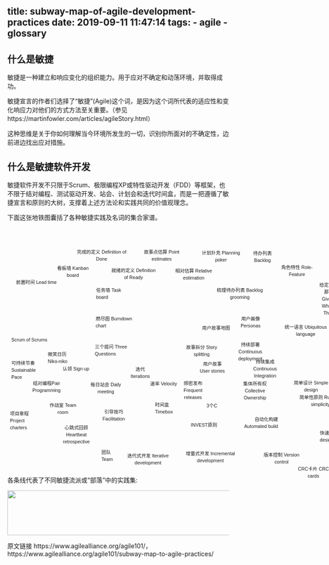 title: subway-map-of-agile-development-practices
date: 2019-09-11 11:47:14
tags:
	- agile
	- glossary
---
## 什么是敏捷
敏捷是一种建立和响应变化的组织能力。用于应对不确定和动荡环境，并取得成功。

敏捷宣言的作者们选择了“敏捷”(Agile)这个词，是因为这个词所代表的适应性和变化响应力对他们的方式方法至关重要。（参见 https://martinfowler.com/articles/agileStory.html）

这种思维是关于你如何理解当今环境所发生的一切，识别你所面对的不确定性，边前进边找出应对措施。

## 什么是敏捷软件开发
敏捷软件开发不只限于Scrum、极限编程XP或特性驱动开发（FDD）等框架，也不限于结对编程、测试驱动开发、站会、计划会和迭代时间盒，而是一把遵循了敏捷宣言和原则的大树，支撑着上述方法论和实践共同的价值观理念。

下面这张地铁图囊括了各种敏捷实践及名词的集合家谱。

<div class="wpb_column vc_column_container vc_col-sm-10" style="position: relative;"><div class="vc_column-inner "><div class="wpb_wrapper">
	<div class="wpb_raw_code wpb_content_element wpb_raw_html">
		<div class="wpb_wrapper">
			<div style="font-family: Arial;font-size: 8pt;background-image:url(https://www.agilealliance.org/wp-content/uploads/2016/06/subway.png);background-repeat:no-repeat;background-position: left top; width:900px; height:550px;padding:0 0 0 0; margin: 10px 0 0 -36px;">
<style>a{text-decoration:none;}</style>
  <span class="text" style="width:69px;line-height:150%;text-align: left; position:absolute;top:300px;left:9px; margin-right:0; margin-bottom:0">
    <a href="/glossary-of-agile/sustainable">可持续节奏 Sustainable Pace</a>
</span>
  <span class="text" style="width:108px;line-height:150%;text-align: center; position:absolute;top:346px;left:35px; margin-right:0; margin-bottom:0">
    <a href="/glossary-of-agile/pairing">结对编程Pair Programming</a>
</span>
  <span class="text" style="width:80px;line-height:150%;text-align: center; position:absolute;top:313px;left:116px; margin-right:0; margin-bottom:12px">
    <a href="/glossary-of-agile/sign-up-for-tasks">认领 Sign up</a>
</span>
  <span class="text" style="width:70px;line-height:150%;text-align: center; position:absolute;top:349px;left:189px; margin-right:0; margin-bottom:0">
    <a href="/glossary-of-agile/daily">每日站会 Daily meeting</a>
</span>
  <span class="text" style="width:63px;line-height:150%;text-align: center; position:absolute;top:314px;left:271px; margin-right:0; margin-bottom:12px">
    <a href="/glossary-of-agile/iteration">迭代 Iterations</a>
</span>
  <span class="text" style="width:65px;line-height:150%;text-align: center; position:absolute;top:347px;left:323px; margin-right:0; margin-bottom:0">
    <a href="/glossary-of-agile/velocity">速率 Velocity</a>
</span>
  <span class="text" style="width:67px;line-height:150%;text-align: center; position:absolute;top:346px;left:389px; margin-right:0; margin-bottom:0">
    <a href="/glossary-of-agile/frequent-release">频密发布 Frequent releases</a>
</span>
  <span class="text" style="width:59px;line-height:150%;text-align: center; position:absolute;top:302px;left:437px; margin-right:0; margin-bottom:12px">
    <a href="/glossary-of-agile/user-stories">用户故事 User stories</a>
</span>
  <span class="text" style="width:85px;line-height:150%;text-align: center; position:absolute;top:347px;left:521px; margin-right:0; margin-bottom:0">
    <a href="/glossary-of-agile/cco">集体所有权 Collective Ownership</a>
</span>
  <span class="text" style="width:81px;line-height:150%;text-align: center; position:absolute;top:297px;left:546px; margin-right:0; margin-bottom:12px">
    <a href="/glossary-of-agile/ci">持续集成 Continuous Integration</a>
</span>
  <span class="text" style="width:100px;line-height:150%;text-align: center; position:absolute;top:345px;left:641px; margin-right:0; margin-bottom:0">
    <a href="/glossary-of-agile/simple-design">简单设计 Simple design</a>
</span>
  <span class="text" style="width:77px;line-height:150%;text-align: center; position:absolute;top:308px;left:728px; margin-right:0; margin-bottom:12px">
    <a href="/glossary-of-agile/refactoring">重构 Refactoring</a>
</span>
  <span class="text" style="width:100px;line-height:150%;text-align: left; position:absolute;top:328px;left:849px; margin-right:0; margin-bottom:0">
    <a href="/glossary-of-agile/tdd">测试驱动开发 TDD</a>
</span>
  <span class="text" style="width:47px;line-height:150%;text-align: left; position:absolute;top:415px;left:6px; margin-right:0; margin-bottom:0">
    <a href="/glossary-of-agile/project-chartering">项目章程 Project charters</a>
</span>
  <span class="text" style="width:100px;line-height:150%;text-align: left; position:absolute;top:247px;left:9px; margin-right:0; margin-bottom:0">
    <a href="/glossary-of-agile/scrumofscrums">Scrum of Scrums</a>
</span>
  <span class="text" style="width:64px;line-height:150%;text-align: left; position:absolute;top:280px;left:92px; margin-right:0; margin-bottom:0">
    <a href="/glossary-of-agile/nikoniko">微笑日历 Niko-niko</a>
</span>
  <span class="text" style="width:67px;line-height:150%;text-align: center; position:absolute;top:396px;left:93px; margin-right:0; margin-bottom:0">
    <a href="/glossary-of-agile/teamroom">作战室 Team room</a>
</span>
  <span class="text" style="width:100px;line-height:150%;text-align: center; position:absolute;top:447px;left:107px; margin-right:0; margin-bottom:0">
    <a href="/glossary-of-agile/heartbeatretro">心跳式回顾 Heartbeat retrospective</a>
</span>
  <span class="text" style="width:78px;line-height:150%;text-align: center; position:absolute;top:411px;left:203px; margin-right:0; margin-bottom:12px">
    <a href="/glossary-of-agile/facilitation">引导技巧 Facilitation</a>
</span>
  <span class="text" style="width:37px;line-height:150%;text-align: left; position:absolute;top:503px;left:214px; margin-right:0; margin-bottom:0">
    <a href="/glossary-of-agile/team">团队 Team</a>
</span>
  <span class="text" style="width:100px;line-height:150%;text-align: center; position:absolute;top:116px;left:16px; margin-right:0; margin-bottom:0">
    <a href="/glossary-of-agile/leadtime">前置时间 Lead time</a>
</span>
  <span class="text" style="width:78px;line-height:150%;text-align: center; position:absolute;top:84px;left:110px; margin-right:0; margin-bottom:0">
    <a href="/glossary-of-agile/kanban">看板墙 Kanban board</a>
</span>
  <span class="text" style="width:100px;line-height:150%;text-align: center; position:absolute;top:511px;left:270px; margin-right:0; margin-bottom:0">
    <a href="/glossary-of-agile/iterative">迭代式开发 Iterative development</a>
</span>
  <span class="text" style="width:61px;line-height:150%;text-align: left; position:absolute;top:395px;left:336px; margin-right:0; margin-bottom:0">
    <a href="/glossary-of-agile/timebox">时间盒 Timebox</a>
</span>
  <span class="text" style="width:100px;line-height:150%;text-align: left; position:absolute;top:263px;left:199px; margin-right:0; margin-bottom:0">
    <a href="/glossary-of-agile/threeqs">三个提问 Three Questions</a>
</span>
  <span class="text" style="width:100px;line-height:150%;text-align: left; position:absolute;top:199px;left:201px; margin-right:0; margin-bottom:0">
    <a href="/glossary-of-agile/burndown">燃尽图 Burndown chart</a>
</span>
  <span class="text" style="width:74px;line-height:150%;text-align: left; position:absolute;top:134px;left:202px; margin-right:0; margin-bottom:0">
    <a href="/glossary-of-agile/taskboard">任务墙 Task board</a>
</span>
  <span class="text" style="width:113px;line-height:150%;text-align: center; position:absolute;top:47px;left:158px; margin-right:0; margin-bottom:12px">
    <a href="/definition-of-done">完成的定义 Definition of Done</a>
</span>
  <span class="text" style="width:106px;line-height:150%;text-align: center; position:absolute;top:89px;left:234px; margin-right:0; margin-bottom:0">
    <a href="/glossary-of-agile/definition-of-ready">就绪的定义 Definition of Ready</a>
</span>
  <span class="text" style="width:100px;line-height:150%;text-align: center; position:absolute;top:47px;left:301px; margin-right:0; margin-bottom:12px">
    <a href="/glossary-of-agile/points-estimates-in">故事点估算 Point estimates</a>
</span>
  <span class="text" style="width:106px;line-height:150%;text-align: center; position:absolute;top:90px;left:371px; margin-right:0; margin-bottom:0">
    <a href="/glossary-of-agile/relative">相对估算 Relative estimation</a>
</span>
  <span class="text" style="width:100px;line-height:150%;line-height:150%;text-align: center; position:absolute;top:49px;left:436px; margin-right:0; margin-bottom:12px">
    <a href="/glossary-of-agile/poker">计划扑克 Planning poker</a>
</span>
  <span class="text" style="width:57px;line-height:150%;text-align: center; position:absolute;top:50px;left:552px; margin-right:0; margin-bottom:0">
    <a href="/glossary-of-agile/backlog">待办列表 Backlog</a>
</span>
  <span class="text" style="width:112px;line-height:150%;text-align: center; position:absolute;top:134px;left:473px; margin-right:0; margin-bottom:0">
    <a href="/glossary-of-agile/backlog-grooming">梳理待办列表 Backlog grooming</a>
</span>
  <span class="text" style="width:57px;line-height:150%;text-align: center; position:absolute;top:199px;left:525px; margin-right:0; margin-bottom:0">
    <a href="/glossary-of-agile/personas">用户画像 Personas</a>
</span>
  <span class="text" style="width:100px;line-height:150%;text-align: center; position:absolute;top:220px;left:425px; margin-right:0; margin-bottom:0">
    <a href="/glossary-of-agile/storymap.html">用户故事地图</a>
</span>
  <span class="text" style="width:88px;line-height:150%;text-align: center; position:absolute;top:264px;left:398px; margin-right:0; margin-bottom:0">
    <a href="/glossary-of-agile/split">故事拆分 Story splitting</a>
</span>
  <span class="text" style="width:45px;line-height:150%;text-align: center; position:absolute;top:397px;left:443px; margin-right:0; margin-bottom:0">
    <a href="/glossary-of-agile/threecs">3个C</a>
</span>
  <span class="text" style="width:69px;line-height:150%;text-align: center; position:absolute;top:441px;left:413px; margin-right:0; margin-bottom:0">
    <a href="/glossary-of-agile/invest">INVEST原则</a>
</span>
  <span class="text" style="width:148px;line-height:150%;text-align: center; position:absolute;top:506px;left:388px; margin-right:0; margin-bottom:12px">
    <a href="/glossary-of-agile/incremental">增量式开发 Incremental development</a>
</span>
  <span class="text" style="width:90px;line-height:150%;text-align: center; position:absolute;top:258px;left:508px; margin-right:0; margin-bottom:0">
    <a href="/glossary-of-agile/cd">持续部署 Continuous deployment</a>
</span>
  <span class="text" style="width:100px;line-height:150%;text-align: right; position:absolute;top:428px;left:516px; margin-right:12px; margin-bottom:0">
    <a href="/glossary-of-agile/autobuild">自动化构建 Automated build</a>
</span>
  <span class="text" style="width:100px;line-height:150%;text-align: center; position:absolute;top:509px;left:574px; margin-right:0; margin-bottom:0">
    <a href="/glossary-of-agile/versioncontrol">版本控制 Version control</a>
</span>
  <span class="text" style="width:130px;line-height:150%;text-align: center; position:absolute;top:218px;left:614px; margin-right:0; margin-bottom:0">
    <a href="/glossary-of-agile/ubiquitous">统一语言 Ubiquitous language</a>
</span>
  <span class="text" style="width:117px;line-height:150%;text-align: center; position:absolute;top:378px;left:654px; margin-right:0; margin-bottom:0">
    <a href="/glossary-of-agile/rules-of-simplicity">简单性原则 Rules of simplicity</a>
</span>
  <span class="text" style="width:100px;line-height:150%;text-align: left; position:absolute;top:459px;left:711px; margin-right:0; margin-bottom:0">
    <a href="/glossary-of-agile/quickdesign">快速设计会 Quick design session</a>
</span>
  <span class="text" style="width:77px;line-height:150%;text-align: center; position:absolute;top:541px;left:658px; margin-right:0; margin-bottom:0">
    <a href="/glossary-of-agile/crc">CRC卡片 CRC cards</a>
</span>
  <span class="text" style="width:100px;line-height:150%;text-align: center; position:absolute;top:82px;left:609px; margin-right:0; margin-bottom:0">
    <a href="/glossary-of-agile/rolefeature">角色特性 Role-Feature</a>
</span>
  <span class="text" style="width:53px;line-height:150%;text-align: center; position:absolute;top:122px;left:705px; margin-right:0; margin-bottom:12px">
    <a href="/glossary-of-agile/gwt">给定如果那么 Given-When-Then</a>
</span>
  <span class="text" style="width:60px;line-height:150%;text-align: center; position:absolute;top:83px;left:786px; margin-right:0; margin-bottom:0">
    <a href="/glossary-of-agile/bdd">行为驱动开发 BDD</a>
</span>
  <span class="text" style="width:61px;line-height:150%;text-align: left; position:absolute;top:134px;left:849px; margin-right:0; margin-bottom:0">
    <a href="/glossary-of-agile/atdd">验收测试驱动开发 ATDD</a>
</span>
  <span class="text" style="width:100px;line-height:150%;text-align: left; position:absolute;top:197px;left:850px; margin-right:0; margin-bottom:0">
    <a href="/glossary-of-agile/acceptance">验收测试 Acceptance tests</a>
</span>
  <span class="text" style="width:100px;line-height:150%;text-align: left; position:absolute;top:263px;left:850px; margin-right:0; margin-bottom:0">
    <a href="/glossary-of-agile/mocks">模拟对象 Mock objects</a>
</span>
  <span class="text" style="width:67px;line-height:150%;text-align: left; position:absolute;top:395px;left:851px; margin-right:0; margin-bottom:0">
    <a href="/glossary-of-agile/unittest">单元测试 Unit tests</a>
</span>
  <span class="text" style="width:121px;line-height:150%;text-align: left; position:absolute;top:458px;left:849px; margin-right:0; margin-bottom:0">
    <a href="/glossary-of-agile/exploratory-testing">探索性测试 Exploratory testing</a>
</span>
  <span class="text" style="width:100px;line-height:150%;text-align: center; position:absolute;top:521px;left:841px; margin-right:0; margin-bottom:0">
    <a href="/glossary-of-agile/usability">可用性测试 Usability testing</a>
</span>
</div>
</div>
	</div>
	<div class="wpb_text_column wpb_content_element ">
		<div class="wpb_wrapper">
			<p>各条线代表了不同敏捷流派或“部落”中的实践集:</p>
      <p><img class="size-full wp-image-8027243 alignleft" src="https://www.agilealliance.org/wp-content/uploads/2017/04/subway-map-colors.jpg" alt="" width="792" height="102"></p>
		</div>
	</div>
  </div></div></div>

原文链接 <https://www.agilealliance.org/agile101/>，<https://www.agilealliance.org/agile101/subway-map-to-agile-practices/>

